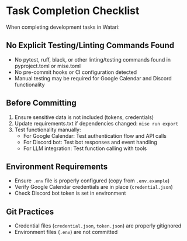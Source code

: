 # Task Completion Checklist

When completing development tasks in Watari:

## No Explicit Testing/Linting Commands Found
- No pytest, ruff, black, or other linting/testing commands found in pyproject.toml or mise.toml
- No pre-commit hooks or CI configuration detected
- Manual testing may be required for Google Calendar and Discord functionality

## Before Committing
1. Ensure sensitive data is not included (tokens, credentials)
2. Update requirements.txt if dependencies changed: `mise run export`
3. Test functionality manually:
   - For Google Calendar: Test authentication flow and API calls
   - For Discord bot: Test bot responses and event handling
   - For LLM integration: Test function calling with tools

## Environment Requirements
- Ensure `.env` file is properly configured (copy from `.env.example`)
- Verify Google Calendar credentials are in place (`credential.json`)
- Check Discord bot token is set in environment

## Git Practices
- Credential files (`credential.json`, `token.json`) are properly gitignored
- Environment files (`.env`) are not committed